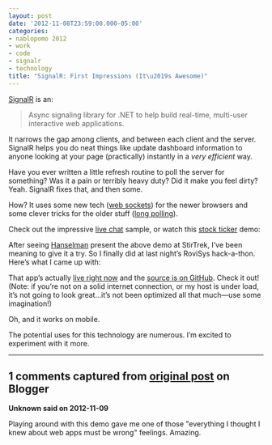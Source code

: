 ```yaml
---
layout: post
date: '2012-11-08T23:59:00.000-05:00'
categories:
- nablopomo 2012
- work
- code
- signalr
- technology
title: "SignalR: First Impressions (It\u2019s Awesome)"
---
```



[SignalR](https://github.com/SignalR/SignalR#readme) is an:
<blockquote> 

Async signaling library for .NET to help build real-time, multi-user interactive web applications.
</blockquote>  

It narrows the gap among clients, and between each client and the server. SignalR helps you do neat things like update dashboard information to anyone looking at your page (practically) instantly in a *very efficient* way.

Have you ever written a little refresh routine to poll the server for something? Was it a pain or terribly heavy duty? Did it make you feel dirty? Yeah. SignalR fixes that, and then some.

How? It uses some new tech ([web sockets](http://en.wikipedia.org/wiki/WebSocket)) for the newer browsers and some clever tricks for the older stuff ([long polling](http://en.wikipedia.org/wiki/Push_technology#Long_polling)).

Check out the impressive [live chat](http://jabbr.net/) sample, or watch this [stock ticker](http://vimeo.com/31938189) demo:  


After seeing [Hanselman](http://www.hanselman.com/blog/AsynchronousScalableWebApplicationsWithRealtimePersistentLongrunningConnectionsWithSignalR.aspx) present the above demo at StirTrek, I’ve been meaning to give it a try. So I finally did at last night’s RoviSys hack-a-thon. Here’s what I came up with:  



That app’s actually [live right now](http://blocky.apphb.com/) and the [source is on GitHub](https://github.com/mharen/devour/tree/master/devour). Check it out! (Note: if you’re not on a solid internet connection, or my host is under load, it’s not going to look great…it’s not been optimized all that much—use some imagination!)

Oh, and it works on mobile.

The potential uses for this technology are numerous. I’m excited to experiment with it more.

---

## 1 comments captured from [original post](https://blog.wassupy.com/2012/11/signalr-first-impressions-its-awesome.html) on Blogger

**Unknown said on 2012-11-09**

Playing around with this demo gave me one of those "everything I thought I knew about web apps must be wrong" feelings. Amazing.

